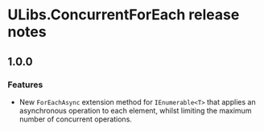 # ULibs.ConcurrentForEach release notes

## 1.0.0

### Features

- New `ForEachAsync` extension method for `IEnumerable<T>` that applies an asynchronous operation to each element, whilst limiting the maximum number of concurrent operations.